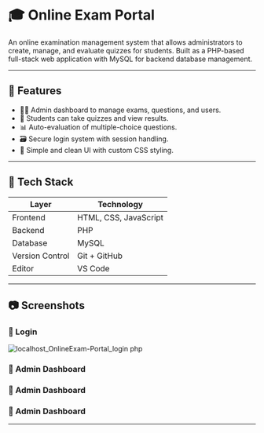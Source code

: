 # 🎓 Online Exam Portal

An online examination management system that allows administrators to create, manage, and evaluate quizzes for students. Built as a PHP-based full-stack web application with MySQL for backend database management.

---

## 📌 Features

- 🧑‍🏫 Admin dashboard to manage exams, questions, and users.
- 📝 Students can take quizzes and view results.
- 📊 Auto-evaluation of multiple-choice questions.
- 🗃️ Secure login system with session handling.
- 🎨 Simple and clean UI with custom CSS styling.

---

## 🚀 Tech Stack

| Layer       | Technology           |
|------------|----------------------|
| Frontend    | HTML, CSS, JavaScript |
| Backend     | PHP                  |
| Database    | MySQL                |
| Version Control | Git + GitHub     |
| Editor      | VS Code              |

---

## 📷 Screenshots

### 🔐 Login
![localhost_OnlineExam-Portal_login php](https://github.com/user-attachments/assets/302673f5-496c-49d3-81c3-04881e3f9286)

### 🔐 Admin Dashboard
### 🔐 Admin Dashboard
### 🔐 Admin Dashboard

---


